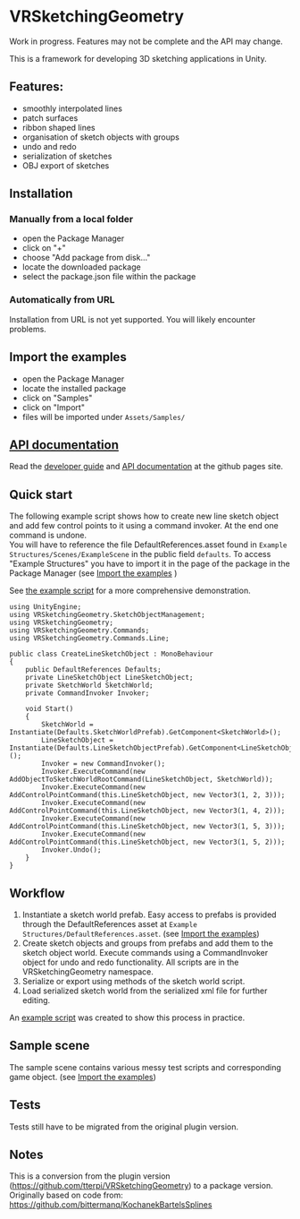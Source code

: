 # VRSketchingGeometry
Work in progress. Features may not be complete and the API may change.

This is a framework for developing 3D sketching applications in Unity.

## Features:
- smoothly interpolated lines
- patch surfaces
- ribbon shaped lines
- organisation of sketch objects with groups
- undo and redo
- serialization of sketches
- OBJ export of sketches

## Installation

### Manually from a local folder
- open the Package Manager
- click on "+"
- choose "Add package from disk..."
- locate the downloaded package
- select the package.json file within the package

### Automatically from URL
Installation from URL is not yet supported.
You will likely encounter problems.

## Import the examples
- open the Package Manager
- locate the installed package
- click on "Samples"
- click on "Import"
- files will be imported under `Assets/Samples/`

## [API documentation](https://tterpi.github.io/VRSketchingGeometry/)
Read the [developer guide](https://tterpi.github.io/VRSketchingGeometry/articles/intro.html) and [API documentation](https://tterpi.github.io/VRSketchingGeometry/api/index.html) at the github pages site.

## Quick start
The following example script shows how to create new line sketch object and add few control points to it using a command invoker. At the end one command is undone.  
You will have to reference the file DefaultReferences.asset found in `Example Structures/Scenes/ExampleScene` in the public field `defaults`.
To access "Example Structures" you have to import it in the page of the package in the Package Manager (see [Import the examples](./README.md#import-the-examples) )

See [the example script](https://github.com/tterpi/VRSketchingGeometry/blob/master/Assets/Plugins/VRSketchingGeometry/Example/VRSketchingExample.cs) for a more comprehensive demonstration.

    using UnityEngine;
    using VRSketchingGeometry.SketchObjectManagement;
    using VRSketchingGeometry;
    using VRSketchingGeometry.Commands;
    using VRSketchingGeometry.Commands.Line;

    public class CreateLineSketchObject : MonoBehaviour
    {
        public DefaultReferences Defaults;
        private LineSketchObject LineSketchObject;
        private SketchWorld SketchWorld;
        private CommandInvoker Invoker;

        void Start()
        {
            SketchWorld = Instantiate(Defaults.SketchWorldPrefab).GetComponent<SketchWorld>();
            LineSketchObject = Instantiate(Defaults.LineSketchObjectPrefab).GetComponent<LineSketchObject>();
            Invoker = new CommandInvoker();
            Invoker.ExecuteCommand(new AddObjectToSketchWorldRootCommand(LineSketchObject, SketchWorld));
            Invoker.ExecuteCommand(new AddControlPointCommand(this.LineSketchObject, new Vector3(1, 2, 3)));
            Invoker.ExecuteCommand(new AddControlPointCommand(this.LineSketchObject, new Vector3(1, 4, 2)));
            Invoker.ExecuteCommand(new AddControlPointCommand(this.LineSketchObject, new Vector3(1, 5, 3)));
            Invoker.ExecuteCommand(new AddControlPointCommand(this.LineSketchObject, new Vector3(1, 5, 2)));
            Invoker.Undo();
        }
    }

## Workflow
1. Instantiate a sketch world prefab. Easy access to prefabs is provided through the DefaultReferences asset at `Example Structures/DefaultReferences.asset`. (see [Import the examples](./README.md#import-the-examples))
2. Create sketch objects and groups from prefabs and add them to the sketch object world. Execute commands using a CommandInvoker object for undo and redo functionality. All scripts are in the VRSketchingGeometry namespace.
4. Serialize or export using methods of the sketch world script.
5. Load serialized sketch world from the serialized xml file for further editing.

An [example script](https://github.com/tterpi/VRSketchingGeometry/blob/master/Assets/Plugins/VRSketchingGeometry/Example/VRSketchingExample.cs) was created to show this process in practice.

## Sample scene
The sample scene contains various messy test scripts and corresponding game object.
(see [Import the examples](./README.md#import-the-examples))

## Tests
Tests still have to be migrated from the original plugin version.

## Notes
This is a conversion from the plugin version (https://github.com/tterpi/VRSketchingGeometry) to a package version.
Originally based on code from: https://github.com/bittermanq/KochanekBartelsSplines
